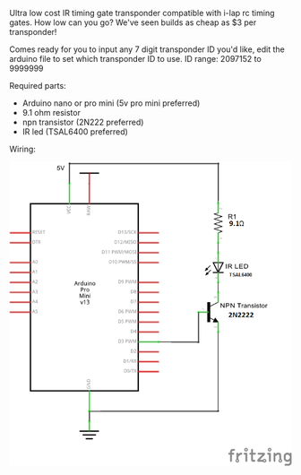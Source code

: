 Ultra low cost IR timing gate transponder compatible with i-lap rc timing gates. How low can you go? We've seen builds as cheap as $3 per transponder!

Comes ready for you to input any 7 digit transponder ID you'd like, edit the arduino file to set which transponder ID to use.
ID range: 2097152 to 9999999

Required parts:
* Arduino nano or pro mini (5v pro mini preferred)
* 9.1 ohm resistor
* npn transistor (2N222 preferred)
* IR led (TSAL6400 preferred)


Wiring:

![Schematic](coreIR_schematic.png)

